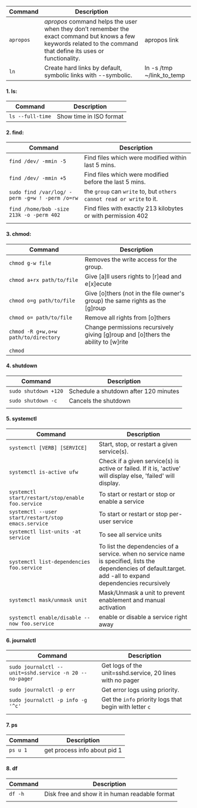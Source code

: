 | Command | Description                                                                                                                                                        |                           |
| ------- | ------------------------------------------------------------------------------------------------------------------------------------------------------------------ | ------------------------- |
| `apropos` | _apropos_ command helps the user when they don’t remember the exact command but knows a few keywords related to the command that define its uses or functionality. | apropos link              |
| `ln`      | Create hard links by default, symbolic links with --symbolic.                                                                                                      | ln -s /tmp ~/link_to_temp |


#### 1. ls:

| Command          | Description             |
| ---------------- | ----------------------- |
| `ls --full-time` | Show time in ISO format |


#### 2. find:
| Command                                        | Description                                                          |
| ---------------------------------------------- | -------------------------------------------------------------------- |
| `find /dev/ -mmin -5`                          | Find files which were modified within last 5 mins.                   |
| `find /dev/ -mmin +5`                          | Find files which were modified before the last 5 mins.               |
| `sudo find /var/log/ -perm -g=w ! -perm /o=rw` | the `group` can `write` to, but `others cannot read or write` to it. |
| `find /home/bob -size 213k -o -perm 402`       | Find files with exactly 213 kilobytes or with permission 402         |
|                                                |                                                                      |

#### 3. chmod:
| Command                              | Description                                                                       |
| ------------------------------------ | --------------------------------------------------------------------------------- |
| `chmod g-w file`                     | Removes the write access for the group.                                           |
| `chmod a+rx path/to/file `           | Give [a]ll users rights to [r]ead and e[x]ecute                                   |
| `chmod o=g path/to/file`             | Give [o]thers (not in the file owner's group) the same rights as the [g]roup      |
| `chmod o= path/to/file`              | Remove all rights from [o]thers                                                   |
| `chmod -R g+w,o+w path/to/directory` | Change permissions recursively giving [g]roup and [o]thers the ability to [w]rite |
| `chmod `                                     |                                                                                   |


#### 4. shutdown
| Command              | Description                           |
| -------------------- | ------------------------------------- |
| `sudo shutdown +120` | Schedule a shutdown after 120 minutes |
| `sudo shutdown -c`   | Cancels the shutdown                  |
|                      |                                       |

#### 5. systemctl
| Command                                             | Description                                                                                                                                                     |
| --------------------------------------------------- | --------------------------------------------------------------------------------------------------------------------------------------------------------------- |
| `systemctl [VERB] [SERVICE]`                        | Start, stop, or restart a given service(s).                                                                                                                     |
| `systemctl is-active ufw`                           | Check if a given service(s) is active or failed. If it is, 'active' will display else, 'failed' will display.                                                   |
| `systemctl start/restart/stop/enable foo.service`   | To start or restart or stop or enable a service                                                                                                                 |
| `systemctl --user start/restart/stop emacs.service` | To start or restart or stop per-user service                                                                                                                    |
| `systemctl list-units -at service`                  | To see all service units                                                                                                                                        |
| `systemctl list-dependencies foo.service`           | To list the dependencies of a service. when no service name is specified, lists the dependencies of default.target. add -all to expand dependencies recursively |
| `systemctl mask/unmask unit`                        | Mask/Unmask a unit to prevent enablement and manual activation                                                                                                  |
| `systemctl enable/disable --now foo.service`        | enable or disable a service right away                                                                                                                          |


#### 6. journalctl
| Command                                                | Description                                               |
| ------------------------------------------------------ | --------------------------------------------------------- |
| `sudo journalctl --unit=sshd.service -n 20 --no-pager` | Get logs of the unit=sshd.service, 20 lines with no pager |
| `sudo journalctl -p err`                               | Get error logs using priority.                            |
| `sudo journalctl -p info -g '^c'`                      | Get the `info` priority logs that begin with letter `c`   |
|                                                        |                                                           |

#### 7. ps
| Command  | Description                  |
| -------- | ---------------------------- |
| `ps u 1` | get process info about pid 1 |
|          |                              |

#### 8. df
| Command | Description                                    |
| ------- | ---------------------------------------------- |
| `df -h` | Disk free and show it in human readable format |
|         |                                                |
